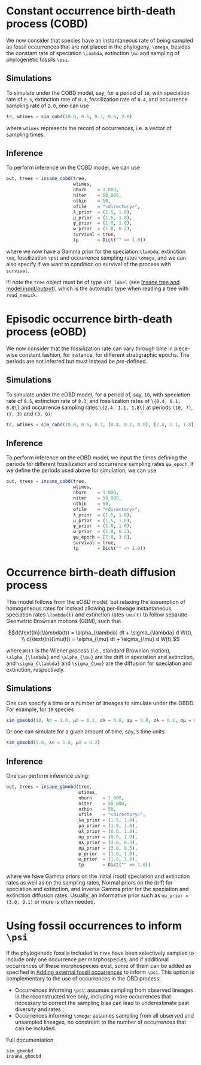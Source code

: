# Constant occurrence birth-death process (COBD)

We now consider that species have an instantaneous rate of being sampled as fossil occurrences that are not placed in the phylogeny, ``\omega``, besides the constant rate of speciation ``\lambda``, extinction ``\mu`` and sampling of phylogenetic fossils ``\psi``.

## Simulations

To simulate under the COBD model, say, for a period of ``10``, with speciation rate of ``0.5``, extinction rate of ``0.3``, fossilization rate of ``0.4``, and occurrence sampling rate of ``2.0``, one can use
```julia
tr, ωtimes = sim_cobd(10.0, 0.5, 0.3, 0.4, 2.0)
```

where `ωtimes` represents the record of occurrences, i.e. a vector of sampling times.

## Inference

To perform inference on the COBD model, we can use
```julia
out, trees = insane_cobd(tree,
                         ωtimes,
                         nburn    = 1_000,
                         niter    = 50_000,
                         nthin    = 50, 
                         ofile    = "<directory>",
                         λ_prior  = (1.5, 1.0),
                         μ_prior  = (1.5, 1.0),
                         ψ_prior  = (1.0, 1.0),
                         ω_prior  = (1.0, 0.2),
                         survival = true,
                         tρ       = Dict("" => 1.0))
```
where we now have a Gamma prior for the speciation ``\lambda``, extinction ``\mu``, fossilization ``\psi`` and occurrence sampling rates ``\omega``, and we can also specify if we want to condition on survival of the process with `survival`.

!!! note
    the `tree` object must be of type `sTf_label` (see [Insane tree and model input/output](@ref)), which is the automatic type when reading a tree with `read_newick`.


# Episodic occurrence birth-death process (eOBD)

We now consider that the fossilization rate can vary through time in piece-wise constant fashion, for instance, for different stratigraphic epochs. The periods are not inferred but must instead be _pre_-defined.


## Simulations

To simulate under the eOBD model, for a period of, say, ``10``, with speciation rate of ``0.5``, extinction rate of ``0.3``, and fossilization rates of ``\{0.4, 0.1, 0.8\}`` and occurrence sampling rates ``\{2.4, 1.1, 1.8\}`` at periods ``(10, 7)``, ``(7, 3)`` and ``(3, 0)``:

```julia
tr, ωtimes = sim_cobd(10.0, 0.5, 0.3, [0.4, 0.1, 0.8], [2.4, 1.1, 1.8], [7.0, 3.0])
```

## Inference

To perform inference on the eOBD model, we input the times defining the periods for different fossilization and occurrence sampling rates `ψω_epoch`. If we define the periods used above for simulation, we can use

```julia
out, trees = insane_cobd(tree,
                         ωtimes,
                         nburn    = 1_000,
                         niter    = 50_000,
                         nthin    = 50, 
                         ofile    = "<directory>",
                         λ_prior  = (1.5, 1.0),
                         μ_prior  = (1.5, 1.0),
                         ψ_prior  = (1.0, 1.0),
                         ω_prior  = (1.0, 0.2),
                         ψω_epoch = [7.0, 3.0],
                         survival = true,
                         tρ       = Dict("" => 1.0))
```

# Occurrence birth-death diffusion process

This model follows from the eOBD model, but relaxing the assumption of homogeneous rates for instead allowing per-lineage instantaneous speciation rates ``\lambda(t)`` and extinction rates ``\mu(t)`` to follow separate Geometric Brownian motions (GBM), such that

```math
d(\text{ln}(\lambda(t)) = \alpha_{\lambda} dt + \sigma_{\lambda} d W(t), \\
d(\text{ln}(\mu(t)) = \alpha_{\mu} dt + \sigma_{\mu} d W(t),
```
where ``W(t)`` is the Wiener process (_i.e._, standard Brownian motion), ``\alpha_{\lambda}`` and ``\alpha_{\mu}`` are the drift in speciation and extinction, and ``\sigma_{\lambda}`` and ``\sigma_{\mu}`` are the diffusion for speciation and extinction, respectively. 

## Simulations

One can specify a time or a number of lineages to simulate under the OBDD. For example, for ``10`` species
```julia
sim_gbmobd(10, λ0 = 1.0, μ0 = 0.2, αλ = 0.0, αμ = 0.0, σλ = 0.1, σμ = 0.1, ψ = [0.1], ω = [1.0])
```

Or one can simulate for a given amount of time, say, ``5`` time units
```julia
sim_gbmobd(5.0, λ0 = 1.0, μ0 = 0.2)
```

## Inference

One can perform inference using:
```julia
out, trees = insane_gbmobd(tree,
                           ωtimes,
                           nburn    = 1_000,
                           niter    = 50_000,
                           nthin    = 50, 
                           ofile    = "<directory>",
                           λa_prior = (1.5, 1.0),
                           μa_prior = (1.5, 1.0),
                           αλ_prior = (0.0, 1.0),
                           αμ_prior = (0.0, 1.0),
                           σλ_prior = (3.0, 0.5),
                           σμ_prior = (3.0, 0.5),
                           ψ_prior  = (1.0, 1.0),
                           ω_prior  = (1.0, 1.0),
                           tρ       = Dict("" => 1.0))
```
where we have Gamma priors on the initial (root) speciation and extinction rates as well as on the sampling rates, Normal priors on the drift for speciation and extinction, and Inverse Gamma prior for the speciation and extinction diffusion rates. Usually, an informative prior such as `σμ_prior = (3.0, 0.1)` or more is often needed.

# Using fossil occurrences to inform ``\psi``

If the phylogenetic fossils included in `tree` have been selectively sampled to include only one occurrence per morphospecies, and if additional occurrences of these morphospecies exist, some of them can be added as specified in [Adding external fossil occurrences](@ref) to inform ``\psi``.
This option is complementary to the use of occurrences in the OBD process:
- Occurrences informing ``\psi``: assumes sampling from observed lineages in the reconstructed tree only, including more occurrences that necessary to correct the sampling bias can lead to underestimate past diversity and rates ;
- Occurrences informing ``\omega``: assumes sampling from all observed and unsampled lineages, no constraint to the number of occurrences that can be included.

Full documentation
```@docs
sim_gbmobd
insane_gbmobd
```
